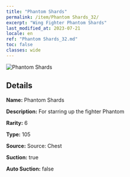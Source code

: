 ```yaml
---
title: "Phantom Shards"
permalink: /item/Phantom Shards_32/
excerpt: "Wing Fighter Phantom Shards"
last_modified_at: 2023-07-21
locale: en
ref: "Phantom Shards_32.md"
toc: false
classes: wide
---
```



 ![Phantom Shards](/images/item/Phantom_Shards_p.png)



## Details

 **Name:** Phantom Shards 

 **Description:** For starring up the fighter Phantom

 **Rarity:** 6 

 **Type:** 105 

 **Source:** Source: Chest 

 **Suction:** true 

 **Auto Suction:** false 


